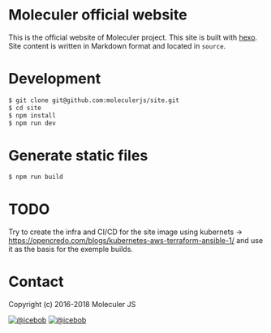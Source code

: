 # Moleculer official website

This is the official website of Moleculer project. This site is built with [hexo](https://hexo.io/). Site content is written in Markdown format and located in `source`.

# Development

```bash
$ git clone git@github.com:moleculerjs/site.git
$ cd site
$ npm install
$ npm run dev
```

# Generate static files

```bash
$ npm run build
```

# TODO

Try to create the infra and CI/CD for the site image using kubernets -> https://opencredo.com/blogs/kubernetes-aws-terraform-ansible-1/
and use it as the basis for the exemple builds.

# Contact

Copyright (c) 2016-2018 Moleculer JS

[![@icebob](https://img.shields.io/badge/github-moleculerjs-green.svg)](https://github.com/moleculerjs) [![@icebob](https://img.shields.io/badge/twitter-MoleculerJS-blue.svg)](https://twitter.com/MoleculerJS)
